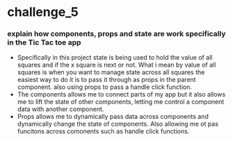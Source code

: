 # challenge_5

### explain how components, props and state are work specifically in the Tic Tac toe app ###

- Specifically in this project state is being used to hold the value of all squares and if the x square is next or not. What i mean by value of all squares is when you want to manage state across all squares the easiest way to do it is to pass it through as props in the parent component. also using props to pass a handle click function.
- The components allows me to connect parts of my app but it also allows me to lift the state of other components, letting me control a component data with another component.
- Props allows me to dynamically pass data across components and dynamically change the state of components. Also allowing me ot pas funcitons across comonents such as handle click functions.      